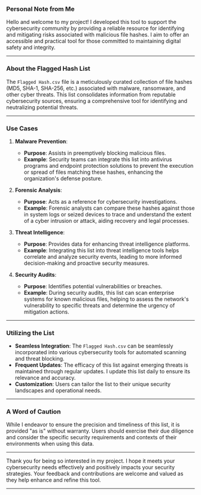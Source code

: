 ### Personal Note from Me

Hello and welcome to my project! I developed this tool to support the cybersecurity community by providing a reliable resource for identifying and mitigating risks associated with malicious file hashes. I aim to offer an accessible and practical tool for those committed to maintaining digital safety and integrity.

---

### About the Flagged Hash List

The `Flagged Hash.csv` file is a meticulously curated collection of file hashes (MD5, SHA-1, SHA-256, etc.) associated with malware, ransomware, and other cyber threats. This list consolidates information from reputable cybersecurity sources, ensuring a comprehensive tool for identifying and neutralizing potential threats.

---

### Use Cases

1. **Malware Prevention**:
   - **Purpose**: Assists in preemptively blocking malicious files.
   - **Example**: Security teams can integrate this list into antivirus programs and endpoint protection solutions to prevent the execution or spread of files matching these hashes, enhancing the organization's defense posture.

2. **Forensic Analysis**:
   - **Purpose**: Acts as a reference for cybersecurity investigations.
   - **Example**: Forensic analysts can compare these hashes against those in system logs or seized devices to trace and understand the extent of a cyber intrusion or attack, aiding recovery and legal processes.

3. **Threat Intelligence**:
   - **Purpose**: Provides data for enhancing threat intelligence platforms.
   - **Example**: Integrating this list into threat intelligence tools helps correlate and analyze security events, leading to more informed decision-making and proactive security measures.

4. **Security Audits**:
   - **Purpose**: Identifies potential vulnerabilities or breaches.
   - **Example**: During security audits, this list can scan enterprise systems for known malicious files, helping to assess the network's vulnerability to specific threats and determine the urgency of mitigation actions.

---

### Utilizing the List

- **Seamless Integration**: The `Flagged Hash.csv` can be seamlessly incorporated into various cybersecurity tools for automated scanning and threat blocking.
- **Frequent Updates**: The efficacy of this list against emerging threats is maintained through regular updates. I update this list daily to ensure its relevance and accuracy.
- **Customization**: Users can tailor the list to their unique security landscapes and operational needs.

---

### A Word of Caution

While I endeavor to ensure the precision and timeliness of this list, it is provided "as is" without warranty. Users should exercise their due diligence and consider the specific security requirements and contexts of their environments when using this data.

---

Thank you for being so interested in my project. I hope it meets your cybersecurity needs effectively and positively impacts your security strategies. Your feedback and contributions are welcome and valued as they help enhance and refine this tool.

---
